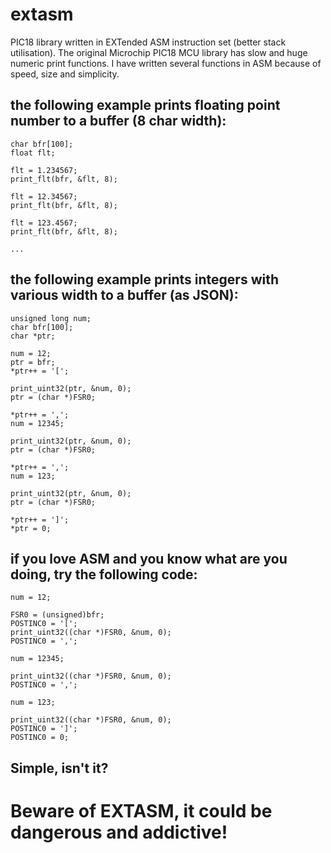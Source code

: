 # extasm
PIC18 library written in EXTended ASM instruction set (better stack utilisation).
The original Microchip PIC18 MCU library has slow and huge numeric print functions.
I have written several functions in ASM because of speed, size and simplicity.

## the following example prints floating point number to a buffer (8 char width):
```
char bfr[100];
float flt;

flt = 1.234567;
print_flt(bfr, &flt, 8);

flt = 12.34567;
print_flt(bfr, &flt, 8);

flt = 123.4567;
print_flt(bfr, &flt, 8);

...
```

## the following example prints integers with various width to a buffer (as JSON):
```
unsigned long num;
char bfr[100];
char *ptr;

num = 12;
ptr = bfr;
*ptr++ = '[';

print_uint32(ptr, &num, 0);
ptr = (char *)FSR0;

*ptr++ = ',';
num = 12345;

print_uint32(ptr, &num, 0);
ptr = (char *)FSR0;

*ptr++ = ',';
num = 123;

print_uint32(ptr, &num, 0);
ptr = (char *)FSR0;

*ptr++ = ']';
*ptr = 0;
```

## if you love ASM and you know what are you doing, try the following code:
```
num = 12;

FSR0 = (unsigned)bfr;
POSTINC0 = '[';
print_uint32((char *)FSR0, &num, 0);
POSTINC0 = ',';

num = 12345;

print_uint32((char *)FSR0, &num, 0);
POSTINC0 = ',';

num = 123;

print_uint32((char *)FSR0, &num, 0);
POSTINC0 = ']';
POSTINC0 = 0;
```
## Simple, isn't it?
# Beware of EXTASM, it could be dangerous and addictive!
